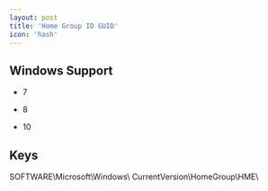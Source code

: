 ```yaml
---
layout: post
title: 'Home Group ID GUID'
icon: 'hash'
---
```


## Windows Support

- 7

- 8

- 10



## Keys

SOFTWARE\Microsoft\Windows\ CurrentVersion\HomeGroup\HME\

